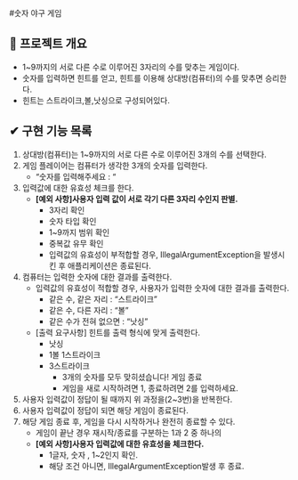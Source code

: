 #숫자 야구 게임

## 🚀 프로젝트 개요
- 1~9까지의 서로 다른 수로 이루어진 3자리의 수를 맞추는 게임이다.
- 숫자를 입력하면 힌트를 얻고, 힌트를 이용해 상대방(컴퓨터)의 수를 맞추면 승리한다.
- 힌트는 스트라이크,볼,낫싱으로 구성되어있다.

## ✔ 구현 기능 목록
1. 상대방(컴퓨터)는 1~9까지의 서로 다른 수로 이루어진 3개의 수를 선택한다.
2. 게임 플레이어는 컴퓨터가 생각한 3개의 숫자를 입력한다.
   - “숫자를 입력해주세요 : “
3. 입력값에 대한 유효성 체크를 한다. 
   - **[예외 사항]사용자 입력 값이 서로 각기 다른 3자리 수인지 판별.**
     - 3자리 확인 
     - 숫자 타입 확인
     - 1~9까지 범위 확인
     - 중복값 유무 확인     
     - 입력값의 유효성이 부적합할 경우, IllegalArgumentException을 발생시킨 후 애플리케이션은 종료된다.
4. 컴퓨터는 입력한 숫자에 대한 결과를 출력한다.
   - 입력값의 유효성이 적합할 경우, 사용자가 입력한 숫자에 대한 결과를 출력한다.
     - 같은 수, 같은 자리 : “스트라이크”
     - 같은 수, 다른 자리 : “볼”
     - 같은 수가 전혀 없으면 : “낫싱”
   - [출력 요구사항] 힌트를 출력 형식에 맞게 출력한다.
     - 낫싱
     - 1볼 1스트라이크
     - 3스트라이크
       - 3개의 숫자를 모두 맞히셨습니다! 게임 종료
       - 게임을 새로 시작하려면 1, 종료하려면 2를 입력하세요.
5. 사용자 입력값이 정답이 될 때까지 위 과정을(2~3번)을 반복한다.
6. 사용자 입력값이 정답이 되면 해당 게임이 종료된다.
7. 해당 게임 종료 후, 게임을 다시 시작하거나 완전히 종료할 수 있다.
   - 게임이 끝난 경우 재시작/종료를 구분하는 1과 2 중 하나의 
   - **[예외 사항]사용자 입력값에 대한 유효성을 체크한다.**
     - 1글자, 숫자 , 1~2인지 확인.
     - 해당 조건 아니면, IllegalArgumentException발생 후 종료.